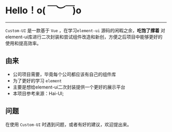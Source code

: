 # Hello！o(*￣︶￣*)o

----

`Custom-UI` 是一款基于 `Vue` ，在学习```element-ui``` 源码的闲暇之余，**吃饱了撑着** 对element-ui库进行二次封装和尝试组件改造和新创，方便之后项目中能够更好的使用和提高效率。

## 由来

- 公司项目需要，毕竟每个公司都应该有自己的组件库
- 为了更好的学习 `element` 
- 主要是想给element-ui二次封装提供一个更好的展示平台
- 本项目参考来源：Hai-UI;


## 问题

在使用 `Custom-UI` 时遇到问题，或者有好的建议，欢迎提出来。
